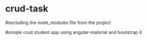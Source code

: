 # crud-task

#excluding the node_modules file from the project

#simple crud student app using angular-material and bootstrap 4
